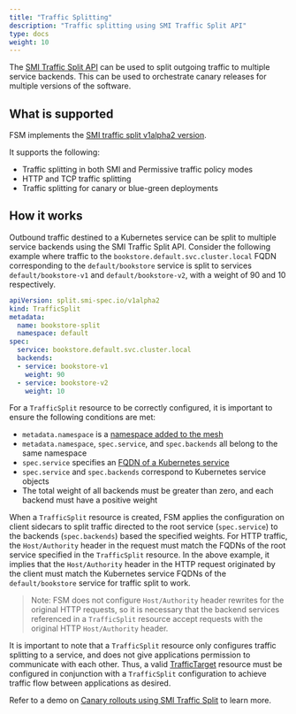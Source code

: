 ```yaml
---
title: "Traffic Splitting"
description: "Traffic splitting using SMI Traffic Split API"
type: docs
weight: 10
---
```


The [SMI Traffic Split API](https://github.com/servicemeshinterface/smi-spec/blob/main/apis/traffic-split/v1alpha2/traffic-split.md) can be used to split outgoing traffic to multiple service backends. This can be used to orchestrate canary releases for multiple versions of the software.

## What is supported

FSM implements the [SMI traffic split v1alpha2 version](https://github.com/servicemeshinterface/smi-spec/blob/main/apis/traffic-split/v1alpha2/traffic-split.md).

It supports the following:

- Traffic splitting in both SMI and Permissive traffic policy modes
- HTTP and TCP traffic splitting
- Traffic splitting for canary or blue-green deployments

## How it works

Outbound traffic destined to a Kubernetes service can be split to multiple service backends using the SMI Traffic Split API. Consider the following example where traffic to the `bookstore.default.svc.cluster.local` FQDN corresponding to the `default/bookstore` service is split to services `default/bookstore-v1` and `default/bookstore-v2`, with a weight of 90 and 10 respectively.

```yaml
apiVersion: split.smi-spec.io/v1alpha2
kind: TrafficSplit
metadata:
  name: bookstore-split
  namespace: default
spec:
  service: bookstore.default.svc.cluster.local
  backends:
  - service: bookstore-v1
    weight: 90
  - service: bookstore-v2
    weight: 10
```

For a `TrafficSplit` resource to be correctly configured, it is important to ensure the following conditions are met:

- `metadata.namespace` is a [namespace added to the mesh](/guides/app_onboarding/namespaces/)
- `metadata.namespace`, `spec.service`, and `spec.backends` all belong to the same namespace
- `spec.service` specifies an [FQDN of a Kubernetes service](https://kubernetes.io/docs/concepts/services-networking/dns-pod-service/#services)
- `spec.service` and `spec.backends` correspond to Kubernetes service objects
- The total weight of all backends must be greater than zero, and each backend must have a positive weight

When a `TrafficSplit` resource is created, FSM applies the configuration on client sidecars to split traffic directed to the root service (`spec.service`) to the backends (`spec.backends`) based the specified weights. For HTTP traffic, the `Host/Authority` header in the request must match the FQDNs of the root service specified in the `TrafficSplit` resource. In the above example, it implies that the `Host/Authority` header in the HTTP request originated by the client must match the Kubernetes service FQDNs of the `default/bookstore` service for traffic split to work.

> Note: FSM does not configure `Host/Authority` header rewrites for the original HTTP requests, so it is necessary that the backend services referenced in a `TrafficSplit` resource accept requests with the original HTTP `Host/Authority` header.

It is important to note that a `TrafficSplit` resource only configures traffic splitting to a service, and does not give applications permission to communicate with each other. Thus, a valid [TrafficTarget](https://github.com/servicemeshinterface/smi-spec/blob/main/apis/traffic-access/v1alpha3/traffic-access.md#traffictarget) resource must be configured in conjunction with a `TrafficSplit` configuration to achieve traffic flow between applications as desired.

Refer to a demo on [Canary rollouts using SMI Traffic Split](/demos/canary_rollout) to learn more.